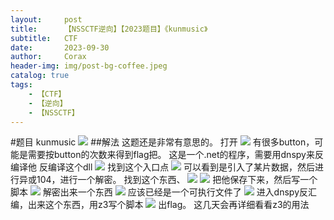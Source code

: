 ```yaml
---
layout:     post
title:      【NSSCTF逆向】【2023题目】《kunmusic》
subtitle:   CTF
date:       2023-09-30
author:     Corax
header-img: img/post-bg-coffee.jpeg
catalog: true
tags:
    - 【CTF】
    - 【逆向】
    - 【NSSCTF】
---
```


#题目 kunmusic
![](https://typora-1321221957.cos.ap-shanghai.myqcloud.com/image1/202311020135436.png)
##解法
这题还是非常有意思的。
打开
![](https://typora-1321221957.cos.ap-shanghai.myqcloud.com/image1/202311020135437.png)
有很多button，可能是需要按button的次数来得到flag把。
这是一个.net的程序，需要用dnspy来反编译他
反编译这个dll
![](https://typora-1321221957.cos.ap-shanghai.myqcloud.com/image1/202311020135438.png)
找到这个入口点
![](https://typora-1321221957.cos.ap-shanghai.myqcloud.com/image1/202311020135439.png)
可以看到是引入了某片数据，然后进行异或104，进行一个解密。
找到这个东西、
![](https://typora-1321221957.cos.ap-shanghai.myqcloud.com/image1/202311020135440.png)
![](https://typora-1321221957.cos.ap-shanghai.myqcloud.com/image1/202311020135441.png)
把他保存下来，然后写一个脚本
![](https://typora-1321221957.cos.ap-shanghai.myqcloud.com/image1/202311020135442.png)
解密出来一个东西
![](https://typora-1321221957.cos.ap-shanghai.myqcloud.com/image1/202311020135443.png)
应该已经是一个可执行文件了 
![](https://typora-1321221957.cos.ap-shanghai.myqcloud.com/image1/202311020135444.png)
进入dnspy反汇编，出来这个东西，用z3写个脚本
![](https://typora-1321221957.cos.ap-shanghai.myqcloud.com/image1/202311020135445.png)
出flag。
这几天会再详细看看z3的用法
